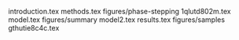 introduction.tex
methods.tex
figures/phase-stepping
1qlutd802m.tex
model.tex
figures/summary
model2.tex
results.tex
figures/samples
gthutie8c4c.tex